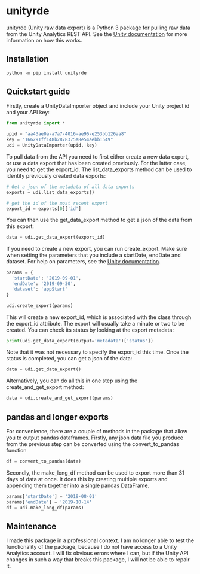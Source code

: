 # unityrde
unityrde (Unity raw data export) is a Python 3 package for pulling raw data from the Unity Analytics REST API. See the [Unity documentation](https://docs.unity3d.com/Manual/UnityAnalyticsRawDataExport.html) for more information on how this works.

## Installation

```python
python -m pip install unityrde
```

## Quickstart guide
Firstly, create a UnityDataImporter object and include your Unity project id and your API key:

```python
from unityrde import *

upid = "aa43ae0a-a7a7-4016-ae96-e253bb126aa8"
key = "166291ff148b2878375a8e54aebb1549"
udi = UnityDataImporter(upid, key)
```

To pull data from the API you need to first either create a new data export, or use a data export that has been created previously. For the latter case, you need to get the export_id. The list_data_exports method can be used to identify previously created data exports:

```python
# Get a json of the metadata of all data exports
exports = udi.list_data_exports()

# get the id of the most recent export
export_id = exports[0]['id']
```

You can then use the get_data_export method to get a json of the data from this export:

```python
data = udi.get_data_export(export_id)
```

If you need to create a new export, you can run create_export. Make sure when setting the parameters that you include a startDate, endDate and dataset. For help on parameters, see the [Unity documentation](https://docs.unity3d.com/Manual/UnityAnalyticsRawDataExport.html).

```python
params = {
  'startDate': '2019-09-01',
  'endDate': '2019-09-30',
  'dataset': 'appStart'
}

udi.create_export(params)
```

This will create a new export_id, which is associated with the class through the export_id attribute. The export will usually take a minute or two to be created. You can check its status by looking at the export metadata:

```python
print(udi.get_data_export(output='metadata')['status'])
```
Note that it was not necessary to specify the export_id this time. Once the status is completed, you can get a json of the data:

```python
data = udi.get_data_export()
```

Alternatively, you can do all this in one step using the create_and_get_export method:

```python
data = udi.create_and_get_export(params)
```

## pandas and longer exports
For convenience, there are a couple of methods in the package that allow you to output pandas dataframes. Firstly, any json data file you produce from the previous step can be converted using the convert_to_pandas function

```python
df = convert_to_pandas(data)
```

Secondly, the make_long_df method can be used to export more than 31 days of data at once. It does this by creating multiple exports and appending them together into a single pandas DataFrame.

```python
params['startDate'] = '2019-08-01'
params['endDate'] = '2019-10-14'
df = udi.make_long_df(params)
```

## Maintenance

I made this package in a professional context. I am no longer able to test the functionality of the package, because I do not have access to a Unity Analytics account. I will fix obvious errors where I can, but if the Unity API changes in such a way that breaks this package, I will not be able to repair it.
